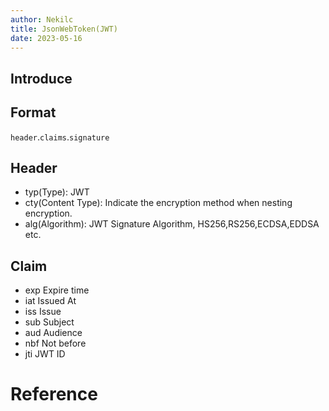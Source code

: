 ```yaml
---
author: Nekilc
title: JsonWebToken(JWT)
date: 2023-05-16
---
```


## Introduce

## Format

`header`.`claims`.`signature`

## Header
- typ(Type): JWT 
- cty(Content Type): Indicate the encryption method when nesting encryption.
- alg(Algorithm): JWT Signature Algorithm, HS256,RS256,ECDSA,EDDSA etc.

## Claim
- exp Expire time
- iat Issued At
- iss Issue
- sub Subject
- aud Audience
- nbf Not before
- jti JWT ID


# Reference
